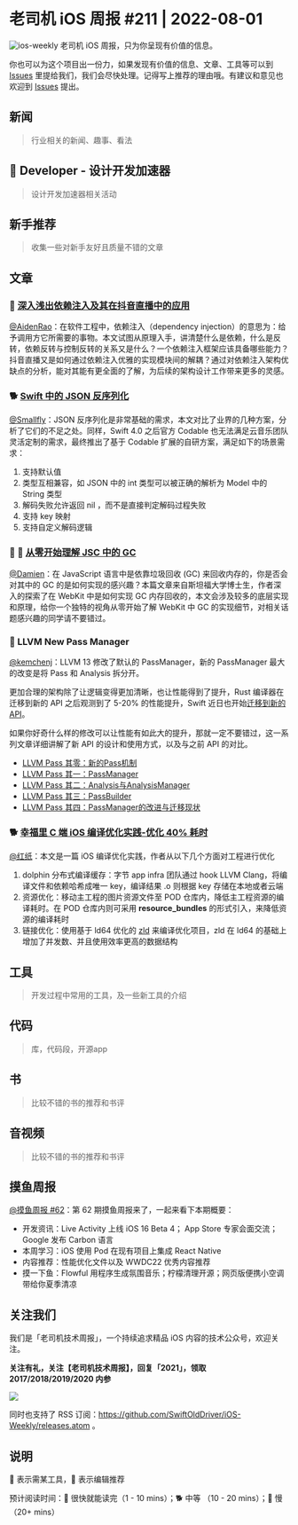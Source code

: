 # 老司机 iOS 周报 #211 | 2022-08-01

![ios-weekly](https://github.com/SwiftOldDriver/iOS-Weekly/blob/master/assets/ios-weekly.png?raw=true)
老司机 iOS 周报，只为你呈现有价值的信息。

你也可以为这个项目出一份力，如果发现有价值的信息、文章、工具等可以到 [Issues](https://github.com/SwiftOldDriver/iOS-Weekly/issues) 里提给我们，我们会尽快处理。记得写上推荐的理由哦。有建议和意见也欢迎到 [Issues](https://github.com/SwiftOldDriver/iOS-Weekly/issues) 提出。

## 新闻

> 行业相关的新闻、趣事、看法

##  Developer - 设计开发加速器

> 设计开发加速器相关活动

## 新手推荐

> 收集一些对新手友好且质量不错的文章

## 文章
### 🐢 [深入浅出依赖注入及其在抖音直播中的应用](https://mp.weixin.qq.com/s/Zp-OqCVVr9CbDv1Y1zWN-w)

[@AidenRao](https://weibo.com/AidenRao)：在软件工程中，依赖注入（dependency injection）的意思为：给予调用方它所需要的事物。本文试图从原理入手，讲清楚什么是依赖，什么是反转，依赖反转与控制反转的关系又是什么？一个依赖注入框架应该具备哪些能力？抖音直播又是如何通过依赖注入优雅的实现模块间的解耦？通过对依赖注入架构优缺点的分析，能对其能有更全面的了解，为后续的架构设计工作带来更多的灵感。

### 🐕 [Swift 中的 JSON 反序列化](https://mp.weixin.qq.com/s/lvX4uY1dGo7k3OGmEayJpg)

[@Smallfly](https://github.com/iostalks)：JSON 反序列化是非常基础的需求，本文对比了业界的几种方案，分析了它们的不足之处。同样，Swift 4.0 之后官方 Codable 也无法满足云音乐团队灵活定制的需求，最终推出了基于 Codable 扩展的自研方案，满足如下的场景需求：

1. 支持默认值
2. 类型互相兼容，如 JSON 中的 int 类型可以被正确的解析为 Model 中的 String 类型
3. 解码失败允许返回 nil ，而不是直接判定解码过程失败
4. 支持 key 映射
5. 支持自定义解码逻辑


### 🌟 🐢 [从零开始理解 JSC 中的 GC](https://webkit.org/blog/12967/understanding-gc-in-jsc-from-scratch/)

[@Damien](https://github.com/ZengyiMa)：在 JavaScript 语言中是依靠垃圾回收 (GC) 来回收内存的，你是否会对其中的 GC 的是如何实现的感兴趣？本篇文章来自斯坦福大学博士生，作者深入的探索了在 WebKit 中是如何实现 GC 内存回收的，本文会涉及较多的底层实现和原理，给你一个独特的视角从零开始了解 WebKit 中 GC 的实现细节，对相关话题感兴趣的同学请不要错过。

### 🐢 LLVM New Pass Manager

[@kemchenj](https://kemchenj.github.io/)：LLVM 13 修改了默认的 PassManager，新的 PassManager 最大的改变是将 Pass 和 Analysis 拆分开。

更加合理的架构除了让逻辑变得更加清晰，也让性能得到了提升，Rust 编译器在迁移到新的 API 之后观测到了 5-20% 的性能提升，Swift 近日也开始[迁移到新的 API](https://github.com/apple/swift/pull/60077)。

如果你好奇什么样的修改可以让性能有如此大的提升，那就一定不要错过，这一系列文章详细讲解了新 API 的设计和使用方式，以及与之前 API 的对比。

- [LLVM Pass 其零：新的Pass机制](https://homura.live/2022/06/19/llvm-pass-0/)
- [LLVM Pass 其一：PassManager](https://homura.live/2022/06/26/llvm-pass-1/)
- [LLVM Pass 其二：Analysis与AnalysisManager](https://homura.live/2022/07/03/llvm-pass-2/)
- [LLVM Pass 其三：PassBuilder](https://homura.live/2022/07/10/llvm-pass-3/)
- [LLVM Pass 其四：PassManager的改进与迁移现状](https://homura.live/2022/07/17/llvm-pass-4/)

### 🐕 [幸福里 C 端 iOS 编译优化实践-优化 40% 耗时](https://mp.weixin.qq.com/s/EQ9FXuDbtMa3RtxIAaXtig)

[@红纸](https://github.com/nianran)：本文是一篇 iOS 编译优化实践，作者从以下几个方面对工程进行优化

1. dolphin 分布式编译缓存：字节 app infra 团队通过 hook LLVM Clang，将编译文件和依赖哈希成唯一 key，编译结果 .o 则根据 key 存储在本地或者云端
2. 资源优化：移动主工程的图片资源文件至 POD 仓库内，降低主工程资源的编译耗时。在 POD 仓库内则可采用 **resource_bundles** 的形式引入，来降低资源的编译耗时
3. 链接优化：使用基于 ld64 优化的 [zld](https://github.com/michaeleisel/zld) 来编译优化项目，zld 在 ld64 的基础上增加了并发数、并且使用效率更高的数据结构


## 工具

> 开发过程中常用的工具，及一些新工具的介绍

## 代码

> 库，代码段，开源app

## 书

> 比较不错的书的推荐和书评

## 音视频

> 比较不错的书的推荐和书评

## 摸鱼周报

[@摸鱼周报 #62](https://mp.weixin.qq.com/s/HySX4Yaf3Zxy8Wn-LyUO0A)：第 62 期摸鱼周报来了，一起来看下本期概要：

* 开发资讯：Live Activity 上线 iOS 16 Beta 4； App Store 专家会面交流； Google 发布 Carbon 语言
* 本周学习：iOS 使用 Pod 在现有项目上集成 React Native
* 内容推荐：性能优化文件以及 WWDC22 优秀内容推荐
* 摸一下鱼：Flowful 用程序生成氛围音乐；柠檬清理开源；网页版便携小空调带给你夏季清凉

## 关注我们

我们是「老司机技术周报」，一个持续追求精品 iOS 内容的技术公众号，欢迎关注。

**关注有礼，关注【老司机技术周报】，回复「2021」，领取 2017/2018/2019/2020 内参**

![](https://github.com/SwiftOldDriver/iOS-Weekly/blob/master/assets/qrcode_for_wechat.jpg?raw=true)

同时也支持了 RSS 订阅：https://github.com/SwiftOldDriver/iOS-Weekly/releases.atom 。

## 说明

🚧 表示需某工具，🌟 表示编辑推荐

预计阅读时间：🐎 很快就能读完（1 - 10 mins）；🐕 中等 （10 - 20 mins）；🐢 慢（20+ mins）
